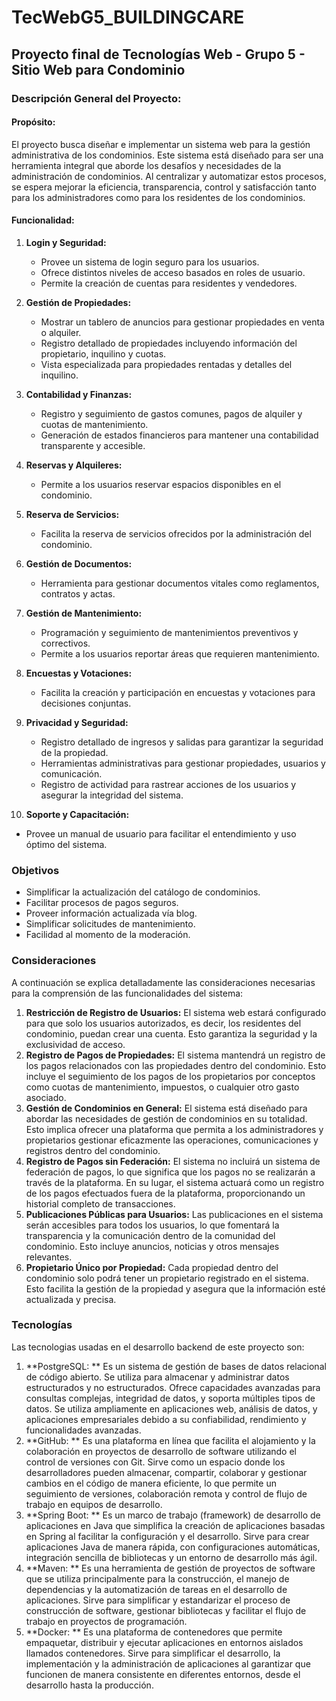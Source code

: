 # TecWebG5_BUILDINGCARE

## Proyecto final de Tecnologías Web - Grupo 5 - Sitio Web para Condominio

### Descripción General del Proyecto:

#### Propósito:
El proyecto busca diseñar e implementar un sistema web para la gestión administrativa de los condominios. Este sistema está diseñado para ser una herramienta integral que aborde los desafíos y necesidades de la administración de condominios. Al centralizar y automatizar estos procesos, se espera mejorar la eficiencia, transparencia, control y satisfacción tanto para los administradores como para los residentes de los condominios.

#### Funcionalidad:

1. **Login y Seguridad:**
   - Provee un sistema de login seguro para los usuarios.
   - Ofrece distintos niveles de acceso basados en roles de usuario.
   - Permite la creación de cuentas para residentes y vendedores.

2. **Gestión de Propiedades:**
   - Mostrar un tablero de anuncios para gestionar propiedades en venta o alquiler.
   - Registro detallado de propiedades incluyendo información del propietario, inquilino y cuotas.
   - Vista especializada para propiedades rentadas y detalles del inquilino.

3. **Contabilidad y Finanzas:**
   - Registro y seguimiento de gastos comunes, pagos de alquiler y cuotas de mantenimiento.
   - Generación de estados financieros para mantener una contabilidad transparente y accesible.

4. **Reservas y Alquileres:**
   - Permite a los usuarios reservar espacios disponibles en el condominio.

5. **Reserva de Servicios:**
   - Facilita la reserva de servicios ofrecidos por la administración del condominio.

6. **Gestión de Documentos:**
   - Herramienta para gestionar documentos vitales como reglamentos, contratos y actas.

7. **Gestión de Mantenimiento:**
   - Programación y seguimiento de mantenimientos preventivos y correctivos.
   - Permite a los usuarios reportar áreas que requieren mantenimiento.

8. **Encuestas y Votaciones:**
   - Facilita la creación y participación en encuestas y votaciones para decisiones conjuntas.

9. **Privacidad y Seguridad:**
   - Registro detallado de ingresos y salidas para garantizar la seguridad de la propiedad.
   - Herramientas administrativas para gestionar propiedades, usuarios y comunicación.
   - Registro de actividad para rastrear acciones de los usuarios y asegurar la integridad del sistema.

10. **Soporte y Capacitación:**
   - Provee un manual de usuario para facilitar el entendimiento y uso óptimo del sistema.
     

### Objetivos

- Simplificar la actualización del catálogo de condominios.
- Facilitar procesos de pagos seguros.
- Proveer información actualizada vía blog.
- Simplificar solicitudes de mantenimiento.
- Facilidad al momento de la moderación.

### Consideraciones

A continuación se explica detalladamente las consideraciones necesarias para la comprensión de las funcionalidades del sistema:

1. **Restricción de Registro de Usuarios:** El sistema web estará configurado para que solo los usuarios autorizados, es decir, los residentes del condominio, puedan crear una cuenta. Esto garantiza la seguridad y la exclusividad de acceso.
2. **Registro de Pagos de Propiedades:** El sistema mantendrá un registro de los pagos relacionados con las propiedades dentro del condominio. Esto incluye el seguimiento de los pagos de los propietarios por conceptos como cuotas de mantenimiento, impuestos, o cualquier otro gasto asociado.
3. **Gestión de Condominios en General:** El sistema está diseñado para abordar las necesidades de gestión de condominios en su totalidad. Esto implica ofrecer una plataforma que permita a los administradores y propietarios gestionar eficazmente las operaciones, comunicaciones y registros dentro del condominio.
4. **Registro de Pagos sin Federación:** El sistema no incluirá un sistema de federación de pagos, lo que significa que los pagos no se realizarán a través de la plataforma. En su lugar, el sistema actuará como un registro de los pagos efectuados fuera de la plataforma, proporcionando un historial completo de transacciones.
5. **Publicaciones Públicas para Usuarios:** Las publicaciones en el sistema serán accesibles para todos los usuarios, lo que fomentará la transparencia y la comunicación dentro de la comunidad del condominio. Esto incluye anuncios, noticias y otros mensajes relevantes.
6. **Propietario Único por Propiedad:** Cada propiedad dentro del condominio solo podrá tener un propietario registrado en el sistema. Esto facilita la gestión de la propiedad y asegura que la información esté actualizada y precisa.


### Tecnologías

Las tecnologias usadas en el desarrollo backend de este proyecto son:

1. **PostgreSQL: ** Es un sistema de gestión de bases de datos relacional de código abierto. Se utiliza para almacenar y administrar datos estructurados y no estructurados. Ofrece capacidades avanzadas para consultas complejas, integridad de datos, y soporta múltiples tipos de datos. Se utiliza ampliamente en aplicaciones web, análisis de datos, y aplicaciones empresariales debido a su confiabilidad, rendimiento y funcionalidades avanzadas.
2. **GitHub: ** Es una plataforma en línea que facilita el alojamiento y la colaboración en proyectos de desarrollo de software utilizando el control de versiones con Git. Sirve como un espacio donde los desarrolladores pueden almacenar, compartir, colaborar y gestionar cambios en el código de manera eficiente, lo que permite un seguimiento de versiones, colaboración remota y control de flujo de trabajo en equipos de desarrollo.
3.  **Spring Boot: ** Es un marco de trabajo (framework) de desarrollo de aplicaciones en Java que simplifica la creación de aplicaciones basadas en Spring al facilitar la configuración y el desarrollo. Sirve para crear aplicaciones Java de manera rápida, con configuraciones automáticas, integración sencilla de bibliotecas y un entorno de desarrollo más ágil.
4.  **Maven: ** Es una herramienta de gestión de proyectos de software que se utiliza principalmente para la construcción, el manejo de dependencias y la automatización de tareas en el desarrollo de aplicaciones. Sirve para simplificar y estandarizar el proceso de construcción de software, gestionar bibliotecas y facilitar el flujo de trabajo en proyectos de programación.
5.  **Docker: ** Es una plataforma de contenedores que permite empaquetar, distribuir y ejecutar aplicaciones en entornos aislados llamados contenedores. Sirve para simplificar el desarrollo, la implementación y la administración de aplicaciones al garantizar que funcionen de manera consistente en diferentes entornos, desde el desarrollo hasta la producción.
